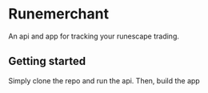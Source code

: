 # Runemerchant

An api and app for tracking your runescape trading.

## Getting started

Simply clone the repo and run the api. Then, build the app